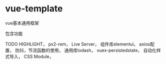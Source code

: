 # vue-template
vue基本通用框架

包含功能

TODO HIGHLIGHT，
px2-rem，
Live Server，
组件库elementui，
axios配置，
防抖，节流函数的使用，
通用库lodash，
vuex-persistedstate，
自动化样式导入，
CSS Module，
